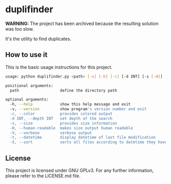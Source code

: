 # duplifinder

**WARNING:** The project has been archived because the resulting solution was too slow.

It's the utility to find duplicates.

## How to use it

This is the basic usage instructions for this project.

```sh
usage: python duplifinder.py <path> [-v] [-h] [-c] [-d INT] [-s [-H]] [-V] [-t [-S]]

positional arguments:
  path                  define the directory path

optional arguments:
  -h, --help            show this help message and exit
  -v, --version         show program's version number and exit
  -c, --color           provides colored output
  -d INT, --depth INT   set depth of the search
  -s, --size            provides size information
  -H, --human-readable  makes size output human readable
  -V, --verbose         verbose output
  -t, --datetime        display datetime of last file modification
  -S, --sort            sorts all files according to datetime they have been created
```

## License

This project is licensed under GNU GPLv3. For any further information, please refer to
the LICENSE.md file.
